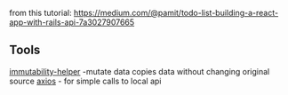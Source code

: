 from this tutorial: https://medium.com/@pamit/todo-list-building-a-react-app-with-rails-api-7a3027907665

## Tools
[immutability-helper](https://github.com/kolodny/immutability-helper) -mutate data copies data without changing original source
[axios](https://github.com/axios/axios) - for simple calls to local api

